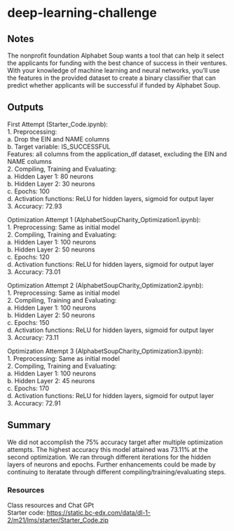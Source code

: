 # deep-learning-challenge

## Notes
The nonprofit foundation Alphabet Soup wants a tool that can help it select the applicants for funding with the best chance of success in their ventures. With your knowledge of machine learning and neural networks, you’ll use the features in the provided dataset to create a binary classifier that can predict whether applicants will be successful if funded by Alphabet Soup.

## Outputs
First Attempt (Starter_Code.ipynb):  \
    1. Preprocessing:  \
        a. Drop the EIN and NAME columns \
        b. Target variable: IS_SUCCESSFUL \
        Features: all columns from the application_df dataset, excluding the EIN and NAME columns \
    2. Compiling, Training and Evaluating:  \
        a. Hidden Layer 1: 80 neurons \
        b. Hidden Layer 2: 30  neurons \
        c. Epochs: 100 \
        d. Activation functions: ReLU for hidden layers, sigmoid for output layer \
    3. Accuracy: 72.93 

Optimization Attempt 1 (AlphabetSoupCharity_Optimization1.ipynb):  \
    1. Preprocessing: Same as initial model \
    2. Compiling, Training and Evaluating:   \
        a. Hidden Layer 1: 100 neurons \
        b. Hidden Layer 2: 50 neurons \
        c. Epochs: 120 \
        d. Activation functions: ReLU for hidden layers, sigmoid for output layer \
    3. Accuracy: 73.01

Optimization Attempt 2 (AlphabetSoupCharity_Optimization2.ipynb):  \
    1. Preprocessing: Same as initial model \
    2. Compiling, Training and Evaluating:   \
        a. Hidden Layer 1: 100 neurons \
        b. Hidden Layer 2: 50 neurons \
        c. Epochs: 150 \
        d. Activation functions: ReLU for hidden layers, sigmoid for output layer \
    3. Accuracy: 73.11 

Optimization Attempt 3 (AlphabetSoupCharity_Optimization3.ipynb):  \
    1. Preprocessing: Same as initial model \
    2. Compiling, Training and Evaluating:   \
        a. Hidden Layer 1: 100 neurons \
        b. Hidden Layer 2: 45 neurons \
        c. Epochs: 170 \
        d. Activation functions: ReLU for hidden layers, sigmoid for output layer \
    3. Accuracy: 72.91 

## Summary 
We did not accomplish the 75% accuracy target after multiple optimization attempts. The highest accuracy this model attained was 73.11% at the second optimization. We ran through different iterations for the hidden layers of neurons and epochs. Further enhancements could be made by continuing to iteratate through different compiling/training/evaluating steps. 

### Resources
Class resources and Chat GPt \
Starter code: https://static.bc-edx.com/data/dl-1-2/m21/lms/starter/Starter_Code.zip

